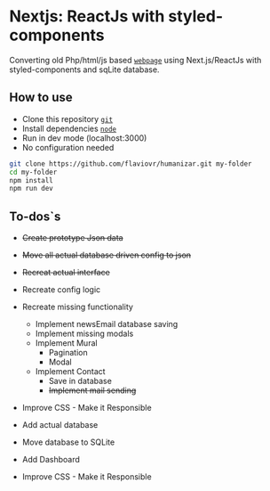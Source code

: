 # Nextjs: ReactJs with styled-components

Converting old Php/html/js based [`webpage`](http://humanizarsulfluminense.com.br) using Next.js/ReactJs with styled-components and sqLite database.

## How to use

-   Clone this repository [`git`](https://git-scm.com/)
-   Install dependencies [`node`](https://nodejs.org/en/)
-   Run in dev mode (localhost:3000)
-   No configuration needed

```bash
git clone https://github.com/flaviovr/humanizar.git my-folder
cd my-folder
npm install
npm run dev
```

## To-dos`s

-   ~~Create prototype Json data~~
-   ~~Move all actual database driven config to json~~
-   ~~Recreat actual interface~~
-   Recreate config logic
-   Recreate missing functionality

    -   Implement newsEmail database saving
    -   Implement missing modals
    -   Implement Mural
        -   Pagination
        -   Modal
    -   Implement Contact
        -   Save in database
        -   ~~Implement mail sending~~

-   Improve CSS - Make it Responsible
-   Add actual database
-   Move database to SQLite
-   Add Dashboard
-   Improve CSS - Make it Responsible

